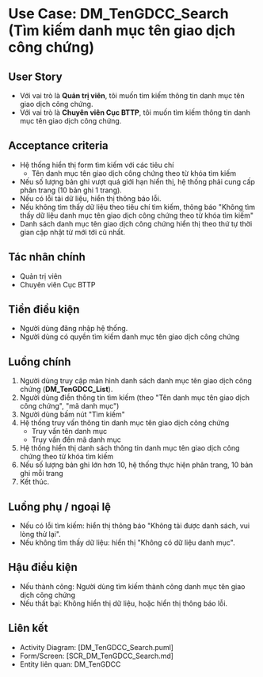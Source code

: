 # Use Case: DM_TenGDCC_Search (Tìm kiếm danh mục tên giao dịch công chứng)

## User Story
- Với vai trò là **Quản trị viên**, tôi muốn tìm kiếm thông tin danh mục tên giao dịch công chứng.
- Với vai trò là **Chuyên viên Cục BTTP**, tôi muốn tìm kiếm thông tin danh mục tên giao dịch công chứng.

## Acceptance criteria
- Hệ thống hiển thị form tìm kiếm với các tiêu chí
    - Tên danh mục tên giao dịch công chứng theo từ khóa tìm kiếm
- Nếu số lượng bản ghi vượt quá giới hạn hiển thị, hệ thống phải cung cấp phân trang (10 bản ghi 1 trang).
- Nếu có lỗi tải dữ liệu, hiển thị thông báo lỗi.
- Nếu không tìm thấy dữ liệu theo tiêu chí tìm kiếm, thông báo "Không tìm thấy dữ liệu danh mục tên giao dịch công chứng theo từ khóa tìm kiếm"
- Danh sách danh mục tên giao dịch công chứng hiển thị theo thứ tự thời gian cập nhật từ mới tới cũ nhất.

## Tác nhân chính
- Quản trị viên
- Chuyên viên Cục BTTP

## Tiền điều kiện
- Người dùng đăng nhập hệ thống.
- Người dùng có quyền tìm kiếm danh mục tên giao dịch công chứng

## Luồng chính
1. Người dùng truy cập màn hình danh sách danh mục tên giao dịch công chứng (**DM_TenGDCC_List**).
2. Người dùng điền thông tin tìm kiếm (theo "Tên danh mục tên giao dịch công chứng", "mã danh mục")
3. Người dùng bấm nút "Tìm kiếm"
4. Hệ thống truy vấn thông tin danh mục tên giao dịch công chứng
    - Truy vấn tên danh mục
    - Truy vấn đến mã danh mục
5. Hệ thống hiển thị danh sách thông tin danh mục tên giao dịch công chứng theo từ khóa tìm kiếm
6. Nếu số lượng bản ghi lớn hơn 10, hệ thống thực hiện phân trang, 10 bản ghi mỗi trang
7. Kết thúc.

## Luồng phụ / ngoại lệ
- Nếu có lỗi tìm kiếm: hiển thị thông báo "Không tải được danh sách, vui lòng thử lại".
- Nếu không tìm thấy dữ liệu: hiển thị "Không có dữ liệu danh mục".

## Hậu điều kiện
- Nếu thành công: Người dùng tìm kiếm thành công danh mục tên giao dịch công chứng
- Nếu thất bại: Không hiển thị dữ liệu, hoặc hiển thị thông báo lỗi.

## Liên kết
- Activity Diagram: [DM_TenGDCC_Search.puml]
- Form/Screen: [SCR_DM_TenGDCC_Search.md]
- Entity liên quan: DM_TenGDCC
